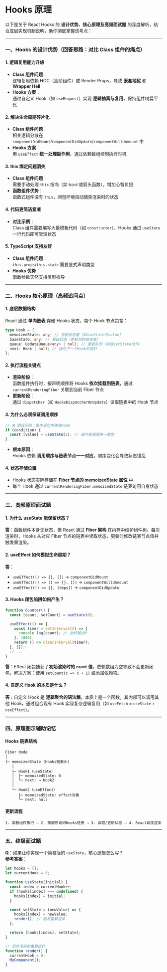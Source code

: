 # Hooks 原理

以下是关于 React Hooks 的 **设计优势、核心原理及高频面试题** 的深度解析，结合底层实现机制说明，助你彻底掌握该考点：

---

### 一、Hooks 的设计优势（回答思路：对比 Class 组件的痛点）

#### 1. **逻辑复用能力升级**

- **Class 组件问题**：  
  逻辑复用依赖 HOC（高阶组件）或 Render Props，导致 **嵌套地狱** 和 **Wrapper Hell**
- **Hooks 方案**：  
  通过自定义 Hook（如 `useRequest`）实现 **逻辑抽离与复用**，保持组件树扁平化

#### 2. **解决生命周期碎片化**

- **Class 组件问题**：  
  相关逻辑分散在 `componentDidMount`/`componentDidUpdate`/`componentWillUnmount` 中
- **Hooks 方案**：  
  用 `useEffect` **统一处理副作用**，通过依赖数组控制执行时机

#### 3. **this 绑定问题消失**

- **Class 组件问题**：  
  需要手动处理 `this` 指向（如 `bind` 或箭头函数），增加心智负担
- **函数组件优势**：  
  函数式组件没有 `this`，闭包环境自动捕获渲染时的状态

#### 4. **代码更简洁紧凑**

- **对比示例**：  
  Class 组件需要编写大量模板代码（如 `constructor`），Hooks 通过 `useState` 一行代码即可管理状态

#### 5. **TypeScript 支持友好**

- **Class 组件问题**：  
  `this.props`/`this.state` 需要显式声明类型
- **Hooks 优势**：  
  函数参数天然支持类型推导

---

### 二、Hooks 核心原理（高频追问点）

#### 1. **底层数据结构**

React 通过 **单向链表** 存储 Hooks 状态，每个 Hook 节点包含：

```typescript
type Hook = {
  memoizedState: any; // 当前状态值（如useState的value）
  baseState: any; // 基础状态（更新时的基准值）
  queue: UpdateQueue<any> | null; // 更新队列（存放setState动作）
  next: Hook | null; // 指向下一个Hook的指针
};
```

#### 2. **执行流程关键点**

- **渲染阶段**：  
  函数组件执行时，按声明顺序将 Hooks **依次挂载到链表**，通过 `currentRenderingFiber` 关联到当前 Fiber 节点
- **更新阶段**：  
  通过 `dispatcher`（如 `HooksDispatcherOnUpdate`）读取链表中的 Hook 节点

#### 3. **为什么必须保证调用顺序**

```jsx
// ❌ 错误示例：条件语句中使用Hook
if (condition) {
  const [value] = useState(1); // 破坏链表顺序一致性
}
```

- **根本原因**：  
  Hooks 依赖 **调用顺序与链表节点一一对应**，顺序变化会导致状态错乱

#### 4. **状态存储位置**

- Hooks 状态实际存储在 **Fiber 节点的 memoizedState 属性** 中
- 每个 Hook 通过 `currentRenderingFiber.memoizedState` 链表访问自身状态

---

### 三、高频原理面试题

#### 1. **为什么 useState 能保留状态？**

**答**：函数组件本身无状态，但 React 通过 **Fiber 架构** 在内存中维护组件树。每次渲染时，Hooks 从对应 Fiber 节点的链表中读取状态，更新时修改链表节点值并触发重渲染。

#### 2. **useEffect 如何模拟生命周期？**

**答**：

- `useEffect(() => {}, [])` → `componentDidMount`
- `useEffect(() => () => {}, [])` → `componentWillUnmount`
- `useEffect(() => {}, [deps])` → `componentDidUpdate`

#### 3. **Hooks 闭包陷阱如何产生？**

```jsx
function Counter() {
  const [count, setCount] = useState(0);

  useEffect(() => {
    const timer = setInterval(() => {
      console.log(count); // 始终输出0
    }, 1000);
    return () => clearInterval(timer);
  }, []);
  // ...
}
```

**答**：Effect 闭包捕获了**初始渲染时的 `count` 值**，依赖数组为空导致不会更新闭包。解决方案：使用 `setCount(c => c + 1)` 或添加依赖项。

#### 4. **自定义 Hook 的本质是什么？**

**答**：自定义 Hook 是 **逻辑聚合的语法糖**，本质上是一个函数，其内部可以调用其他 Hook，通过组合现有 Hook 实现复杂逻辑复用（如 `useFetch` = `useState` + `useEffect`）。

---

### 四、原理图示辅助记忆

#### Hooks 链表结构

```
Fiber Node
│
├─ memoizedState (Hooks链表头)
   │
   ├─ Hook1（useState）
   │  ├─ memoizedState: 0
   │  └─ next: → Hook2
   │
   └─ Hook2（useEffect）
      ├─ memoizedState: effect对象
      └─ next: null
```

#### 更新流程

```
1. 函数组件执行 → 2. 按顺序访问Hooks链表 → 3. 读取/更新状态 → 4. React调度渲染
```

---

### 五、终极面试题

**Q**：如果让你实现一个简易版的 `useState`，核心逻辑怎么写？  
**参考答案**：

```javascript
let hooks = [];
let currentHook = 0;

function useState(initial) {
  const index = currentHook++;
  if (hooks[index] === undefined) {
    hooks[index] = initial;
  }

  const setState = (newValue) => {
    hooks[index] = newValue;
    render(); // 触发重新渲染
  };

  return [hooks[index], setState];
}

// 组件渲染前重置指针
function render() {
  currentHook = 0;
  MyComponent();
}
```
